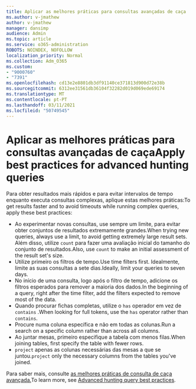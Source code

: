 ```yaml
---
title: Aplicar as melhores práticas para consultas avançadas de caça
ms.author: v-jmathew
author: v-jmathew
manager: dansimp
audience: Admin
ms.topic: article
ms.service: o365-administration
ROBOTS: NOINDEX, NOFOLLOW
localization_priority: Normal
ms.collection: Adm_O365
ms.custom:
- "9000760"
- "7391"
ms.openlocfilehash: cd13e2e8801db3df91140ce371813d900d72e38b
ms.sourcegitcommit: 6312ee31561db36104f32282d019d069ede69174
ms.translationtype: MT
ms.contentlocale: pt-PT
ms.lasthandoff: 03/11/2021
ms.locfileid: "50749545"
---
```

# <a name="apply-best-practices-for-advanced-hunting-queries"></a><span data-ttu-id="19a74-102">Aplicar as melhores práticas para consultas avançadas de caça</span><span class="sxs-lookup"><span data-stu-id="19a74-102">Apply best practices for advanced hunting queries</span></span>

<span data-ttu-id="19a74-103">Para obter resultados mais rápidos e para evitar intervalos de tempo enquanto executa consultas complexas, aplique estas melhores práticas:</span><span class="sxs-lookup"><span data-stu-id="19a74-103">To get results faster and to avoid timeouts while running complex queries, apply these best practices:</span></span>

- <span data-ttu-id="19a74-104">Ao experimentar novas consultas, use sempre um limite, para evitar obter conjuntos de resultados extremamente grandes.</span><span class="sxs-lookup"><span data-stu-id="19a74-104">When trying new queries, always use a limit, to avoid getting extremely large result sets.</span></span> <span data-ttu-id="19a74-105">Além disso, utilize `count` para fazer uma avaliação inicial do tamanho do conjunto de resultados.</span><span class="sxs-lookup"><span data-stu-id="19a74-105">Also, use `count` to make an initial assessment of the result set's size.</span></span>
- <span data-ttu-id="19a74-106">Utilize primeiro os filtros de tempo.</span><span class="sxs-lookup"><span data-stu-id="19a74-106">Use time filters first.</span></span> <span data-ttu-id="19a74-107">Idealmente, limite as suas consultas a sete dias.</span><span class="sxs-lookup"><span data-stu-id="19a74-107">Ideally, limit your queries to seven days.</span></span>
- <span data-ttu-id="19a74-108">No início de uma consulta, logo após o filtro de tempo, adicione os filtros esperados para remover a maioria dos dados.</span><span class="sxs-lookup"><span data-stu-id="19a74-108">In the beginning of a query, right after the time filter, add the filters expected to remove most of the data.</span></span>
- <span data-ttu-id="19a74-109">Quando procurar fichas completas, utilize o `has` operador em vez de `contains` .</span><span class="sxs-lookup"><span data-stu-id="19a74-109">When looking for full tokens, use the `has` operator rather than `contains`.</span></span>
- <span data-ttu-id="19a74-110">Procure numa coluna específica e não em todas as colunas.</span><span class="sxs-lookup"><span data-stu-id="19a74-110">Run a search on a specific column rather than across all columns.</span></span>
- <span data-ttu-id="19a74-111">Ao juntar mesas, primeiro especifique a tabela com menos filas.</span><span class="sxs-lookup"><span data-stu-id="19a74-111">When joining tables, first specify the table with fewer rows.</span></span>
- <span data-ttu-id="19a74-112">`project` apenas as colunas necessárias das mesas a que se juntou.</span><span class="sxs-lookup"><span data-stu-id="19a74-112">`project` only the necessary columns from the tables you've joined.</span></span>

<span data-ttu-id="19a74-113">Para saber mais, consulte [as melhores práticas de consulta de caça avançada.](https://go.microsoft.com/fwlink/?linkid=2144812)</span><span class="sxs-lookup"><span data-stu-id="19a74-113">To learn more, see [Advanced hunting query best practices](https://go.microsoft.com/fwlink/?linkid=2144812).</span></span>
